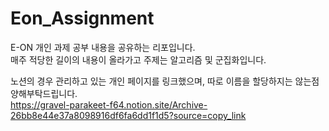 ﻿# Eon_Assignment

E-ON 개인 과제 공부 내용을 공유하는 리포입니다.   
매주 적당한 길이의 내용이 올라가고 주제는 알고리즘 및 군집화입니다.  

노션의 경우 관리하고 있는 개인 페이지를 링크했으며, 따로 이름을 할당하지는 않는점 양해부탁드립니다.   
https://gravel-parakeet-f64.notion.site/Archive-26bb8e44e37a8098916df6fa6dd1f1d5?source=copy_link
